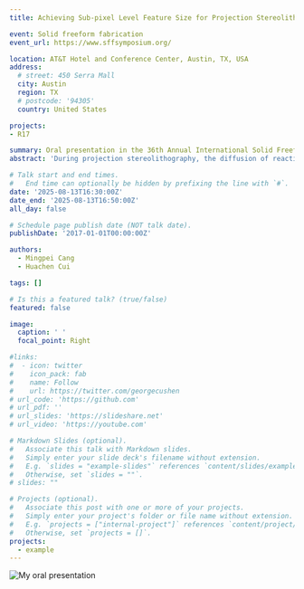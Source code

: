 ```yaml
---
title: Achieving Sub-pixel Level Feature Size for Projection Stereolithography via Precise Spatial and Temporal Control of Photopolymerization

event: Solid freeform fabrication
event_url: https://www.sffsymposium.org/

location: AT&T Hotel and Conference Center, Austin, TX, USA
address:
  # street: 450 Serra Mall
  city: Austin
  region: TX
  # postcode: '94305'
  country: United States

projects:
- R17

summary: Oral presentation in the 36th Annual International Solid Freeform Fabrication Symposium
abstract: 'During projection stereolithography, the diffusion of reaction agents and Gaussian pixel radiance make it challenging to 3D print features close to the nominal optical resolution. A multi-factor model that precisely predicts the photopolymerization process in temporal and spatial domain remain elusive. Here, we developed a reaction-diffusion model involving the effects of Gaussian pixel radiance, nanoparticle scattering, and radical diffusion to predict as well as visualize the reaction with sub-pixel level spatial resolution. Based on this model, we developed a novel grayscale compensation and segmentation exposure strategy, which, for the first time, enabled the fabrication of negative features of 0.8 pixel-size and positive features of 0.2 pixel-size. We also found it possible to achieve continuous production of parts with mere baseline top-down printing system, eliminating layer artifacts without the need of oxygen permeable membrane, nonreactive fluid bed or acoustic air-volume modulation. Our method successfully fabricates assembly-free planetary gears and microchannels.'

# Talk start and end times.
#   End time can optionally be hidden by prefixing the line with `#`.
date: '2025-08-13T16:30:00Z'
date_end: '2025-08-13T16:50:00Z'
all_day: false

# Schedule page publish date (NOT talk date).
publishDate: '2017-01-01T00:00:00Z'

authors:
  - Mingpei Cang
  - Huachen Cui

tags: []

# Is this a featured talk? (true/false)
featured: false

image:
  caption: ' '
  focal_point: Right

#links:
#  - icon: twitter
#    icon_pack: fab
#    name: Follow
#    url: https://twitter.com/georgecushen
# url_code: 'https://github.com'
# url_pdf: ''
# url_slides: 'https://slideshare.net'
# url_video: 'https://youtube.com'

# Markdown Slides (optional).
#   Associate this talk with Markdown slides.
#   Simply enter your slide deck's filename without extension.
#   E.g. `slides = "example-slides"` references `content/slides/example-slides.md`.
#   Otherwise, set `slides = ""`.
# slides: ""

# Projects (optional).
#   Associate this post with one or more of your projects.
#   Simply enter your project's folder or file name without extension.
#   E.g. `projects = ["internal-project"]` references `content/project/deep-learning/index.md`.
#   Otherwise, set `projects = []`.
projects:
  - example
---
```


![My oral presentation](photo_at_the_event.jpg "My oral presentation")



<!-- {{% callout note %}}
Click on the **Slides** button above to view the built-in slides feature.
{{% /callout %}} -->

<!-- Slides can be added in a few ways:

- **Create** slides using Hugo Blox Builder's [_Slides_](https://docs.hugoblox.com/reference/content-types/) feature and link using `slides` parameter in the front matter of the talk file
- **Upload** an existing slide deck to `static/` and link using `url_slides` parameter in the front matter of the talk file
- **Embed** your slides (e.g. Google Slides) or presentation video on this page using [shortcodes](https://docs.hugoblox.com/reference/markdown/).

Further event details, including [page elements](https://docs.hugoblox.com/reference/markdown/) such as image galleries, can be added to the body of this page. -->
